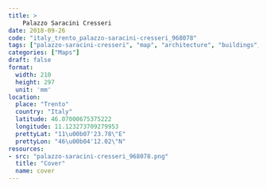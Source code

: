```yaml
---
title: > 
    Palazzo Saracini Cresseri
date: 2018-09-26
code: "italy_trento_palazzo-saracini-cresseri_968078"
tags: ["palazzo-saracini-cresseri", "map", "architecture", "buildings", "Trento", "Italy"]
categories: ["Maps"]
draft: false
format:
  width: 210
  height: 297
  unit: 'mm'
location:
  place: "Trento"
  country: "Italy"
  latitude: 46.07000675375222
  longitude: 11.123273709279953
  prettyLat: "11\u00b07'23.78\"E"
  prettyLon: "46\u00b04'12.02\"N"
resources:
- src: "palazzo-saracini-cresseri_968078.png"
  title: "Cover"
  name: cover
---
```

